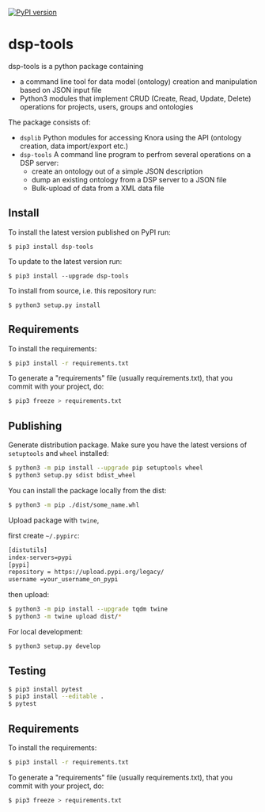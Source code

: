 [![PyPI version](https://badge.fury.io/py/dsp-tools.svg)](https://badge.fury.io/py/dsp-tools)

# dsp-tools
dsp-tools is a python package containing

- a command line tool for data model (ontology) creation and manipulation based on JSON input file
- Python3 modules that implement CRUD (Create, Read, Update, Delete) operations for projects, users, groups and
  ontologies

The package consists of:

- `dsplib` Python modules for accessing Knora using the API (ontology creation, data import/export etc.)
- `dsp-tools` A command line program to perfrom several operations on a DSP server:
    - create an ontology out of a simple JSON description
    - dump an existing ontology from a DSP server to a JSON file
    - Bulk-upload of data from a XML data file

## Install

To install the latest version published on PyPI run:
```
$ pip3 install dsp-tools
```

To update to the latest version run:
```
$ pip3 install --upgrade dsp-tools
```

To install from source, i.e. this repository run:
```
$ python3 setup.py install
```

## Requirements

To install the requirements:

```bash
$ pip3 install -r requirements.txt
```


To generate a "requirements" file (usually requirements.txt), that you commit with your project, do:

```bash
$ pip3 freeze > requirements.txt
```

## Publishing

Generate distribution package. Make sure you have the latest versions of `setuptools` and `wheel` installed:

```bash
$ python3 -m pip install --upgrade pip setuptools wheel
$ python3 setup.py sdist bdist_wheel
```

You can install the package locally from the dist:

```bash
$ python3 -m pip ./dist/some_name.whl
```

Upload package with `twine`,

first create `~/.pypirc`:

```bash
[distutils] 
index-servers=pypi
[pypi] 
repository = https://upload.pypi.org/legacy/ 
username =your_username_on_pypi
```

then upload:

```bash
$ python3 -m pip install --upgrade tqdm twine
$ python3 -m twine upload dist/*
```

For local development:

```bash
$ python3 setup.py develop
```

## Testing

```bash
$ pip3 install pytest
$ pip3 install --editable .
$ pytest
```

## Requirements

To install the requirements:

```bash
$ pip3 install -r requirements.txt
```


To generate a "requirements" file (usually requirements.txt), that you commit with your project, do:

```bash
$ pip3 freeze > requirements.txt
```

